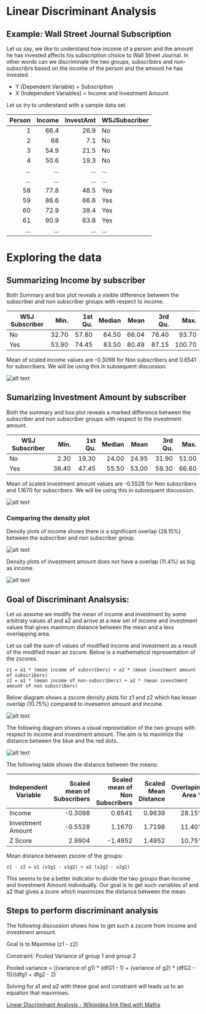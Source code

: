 # Linear Discriminant Analysis

## Example: Wall Street Journal Subscription

Let us say, we like to understand how income of a person and the amount he has invested affects his subscription choice to Wall Street Journal. In other words can we discriminate the two groups, subscribers and non-subscribrs based on the income of the person and the amount he has invested.  

* Y (Dependent Variable) = Subscription
* X (Independent Variables) = Income and Investment Amount

Let us try to understand with a sample data set.

|Person	|Income	|InvestAmt	|WSJSubscriber|
|-------:|-------:|-------:|---------|
|1	|66.4	|26.9	|No|
|2	|68	|7.1	|No|
|3	|54.9	|21.5	|No|
|4	|50.6	|19.3	|No|
|...	|...	|...	|...|
|...	|...	|...	|...|
|58	|77.8	|48.5	|Yes|
|59	|86.6	|66.6	|Yes|
|60	|72.9	|39.4	|Yes|
|61	|90.9	|63.8	|Yes|
|...	|...	|...	|...|

# Exploring the data

## Summarizing Income by subscriber

Both Summary and box plot reveals a visible difference between the subscriber and non subscriber groups with respect to  income.

|WSJ Subscriber   |Min. |1st Qu.  |Median    |Mean |3rd Qu.    |Max.| 
|-------|-------:|-------:|---------:|---------:|---------:|---------:|
|No  |32.70   |57.80   |64.50   |66.04   |76.40   |93.70| 
|Yes  |53.90   |74.45   |83.50   |80.49   |87.15  |100.70|  

Mean of scaled income values are -0.3098 for Non subscribers and 0.6541 for subscribers. We will be using this in subsequent discussion.

![alt text](https://learningintution.github.io/image/IncomeBySubscriber.png)

## Sumarizing Investment Amount by subscriber

Both the summary and box plot reveals a marked difference between the subscriber and non subscriber groups with respect to the investment amount.

|WSJ Subscriber   |Min. |1st Qu.  |Median    |Mean |3rd Qu.    |Max.| 
|-------|-------:|-------:|---------:|---------:|---------:|---------:|
|No  |   2.30|   19.30|   24.00|   24.95|   31.90|   51.00| 
|Yes  |36.40|   47.45|   55.50|   53.00|   59.30|   66.60| 

Mean of scaled investment amount values are -0.5528 for Non subscribers and 1.1670 for subscribers. We will be using this in subsequent discussion.

![alt text](https://learningintution.github.io/image/InvestmentAmountBySubscriber.png)

### Comparing the density plot

Density plots of income shows there is a significant overlap (28.15%) between the subscriber and non subscriber group. 

![alt text](https://learningintution.github.io/image/IncomeBySubscriberDensity.png)

Density plots of investment amount does not have a overlap (11.4%) as big as income. 

![alt text](https://learningintution.github.io/image/InestmentAmtBySubscriberDensity.png)

## Goal of Discriminant Analsysis:

Let us assume we modify the mean of income and investment by some arbitraty values a1 and a2 and arrive at a new set of income and investment values that gives maximum distance between the mean and a less overlapping area.

Let us call the sum of values of modified income and investment as a result of the modified mean as zscore. Below is a mathematicsl representation of the zscores.

```
z1 = a1 * (mean income of subscribers) + a2 * (mean investment amount of subscribers)
z2 = a1 * (mean income of non-subscribers) + a2 * (mean investment amount of non subscribers)
```

Below diagram shows a zscore density plots for z1 and z2 which has lesser overlap (10.75%) compared to invesemnt amount and income. 

![alt text](https://learningintution.github.io/image/ZScoreDensity.png)

The following diagram shows a visual represntation of the two groups with respect to income and investment amount. The aim is to maximize the distance between the blue and the red dots.

![alt text](https://learningintution.github.io/image/ScatterPlotIncomeInvestment.png)

The following table shows the distance between the means:

|Independent Variable|Scaled mean of Subscribers|Scaled mean of Non Subscribers|Scaled Mean Distance|Overlaping Area %|
|---|---:|---:|---:|---:|
| Income | -0.3098|0.6541|0.9639 | 28.15% |
| Investment Amount |-0.5528|1.1670| 1.7198 | 11.40% |
| Z Score | 2.9904 |-1.4952|1.4952| 10.75% |

Mean distance between zscore of the groups:
```
z1 - z2 = a1 (x1g1 - x1g2) + a2 (x2g2 - x2g2)
```

This seems to be a better indicator to divide the two groups than Income and Investment Amount individually. Our goal is to get such variables a1 and a2 that gives a zcore which maximizes the distance between the mean.

## Steps to perform discriminant analysis 

The following discussion shows how to get such a zscore from income and investment amount.


Goal is to Maximise (z1 - z2)

Constraint: Pooled Variance of group 1 and group 2

Pooled variance = ((variance of g1) * (dfG1 - 1) + (variance of g2) * (dfG2 - 1))/(dfg1 + dfg2 - 2)

Solving for a1 and a2 with these goal and constraint will leads us to an equation that maximises.

[Linear Discriminant Analysis - Wikipidea link filed with Maths](https://en.wikipedia.org/wiki/Linear_discriminant_analysis)
